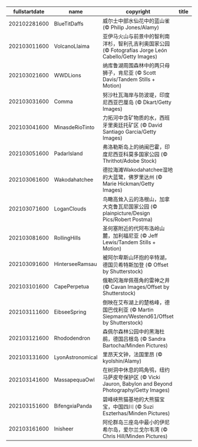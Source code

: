 |fullstartdate|name|copyright|title|image|
|--|--|--|--|--|
202102281600|BlueTitDaffs|威尔士中部水仙花中的蓝山雀 (© Philip Jones/Alamy)||![](/zh-CN/2021/03/202102281600BlueTitDaffs.jpg)|
202103011600|VolcanoLlaima|亚伊马火山与前景中的智利南洋杉，智利孔吉利奥国家公园 (© Fotografías Jorge León Cabello/Getty Images)||![](/zh-CN/2021/03/202103011600VolcanoLlaima.jpg)|
202103021600|WWDLions|纳库鲁湖周围森林中的两只母狮子，肯尼亚    (© Scott Davis/Tandem Stills + Motion)||![](/zh-CN/2021/03/202103021600WWDLions.jpg)|
202103031600|Comma|努沙杜瓦海岸与防波堤，印度尼西亚巴厘岛 (© Dkart/Getty Images)||![](/zh-CN/2021/03/202103031600Comma.jpg)|
202103041600|MinasdeRioTinto|力拓河中含矿物质的水，西班牙里奥廷托矿区 (© David Santiago Garcia/Getty Images)||![](/zh-CN/2021/03/202103041600MinasdeRioTinto.jpg)|
202103051600|PadarIsland|弗洛勒斯岛上的纳闽巴霍，印度尼西亚科莫多国家公园 (© Thrithot/Adobe Stock)||![](/zh-CN/2021/03/202103051600PadarIsland.jpg)|
202103061600|Wakodahatchee|德拉海滩Wakodahatchee湿地的大蓝鹭，佛罗里达州 (© Marie Hickman/Getty Images)||![](/zh-CN/2021/03/202103061600Wakodahatchee.jpg)|
202103071600|LoganClouds|鸟瞰高耸入云的洛根山，加拿大克鲁瓦尼国家公园 (© plainpicture/Design Pics/Robert Postma)||![](/zh-CN/2021/03/202103071600LoganClouds.jpg)|
202103081600|RollingHills|圣何塞附近的代阿布洛岭山麓，加利福尼亚 (© Jeff Lewis/Tandem Stills + Motion)||![](/zh-CN/2021/03/202103081600RollingHills.jpg)|
202103091600|HinterseeRamsau|被阿尔卑斯山环抱的辛特湖，德国贝希特斯加登 (© Offset by Shutterstock)||![](/zh-CN/2021/03/202103091600HinterseeRamsau.jpg)|
202103101600|CapePerpetua|俄勒冈海岸佩蓓角的雷神之井 (© Cavan Images/Offset by Shutterstock)||![](/zh-CN/2021/03/202103101600CapePerpetua.jpg)|
202103111600|EibseeSpring|倒映在艾布湖上的楚格峰，德国巴伐利亚 (© Martin Siepmann/Westend61/Offset by Shutterstock)||![](/zh-CN/2021/03/202103111600EibseeSpring.jpg)|
202103121600|Rhododendron|森佩尔森林公园中的黑海杜鹃，德国吕根岛 (© Sandra Bartocha/Minden Pictures)||![](/zh-CN/2021/03/202103121600Rhododendron.jpg)|
202103131600|LyonAstronomical|里昂天文钟，法国里昂 (© kyolshin/Alamy)||![](/zh-CN/2021/03/202103131600LyonAstronomical.jpg)|
202103141600|MassapequaOwl|在树洞中休息的鸣角鸮，纽约马萨皮夸保护区 (© Vicki Jauron, Babylon and Beyond Photography/Getty Images)||![](/zh-CN/2021/03/202103141600MassapequaOwl.jpg)|
202103151600|BifengxiaPanda|碧峰峡熊猫基地的大熊猫宝宝，中国四川 (© Suzi Eszterhas/Minden Pictures)||![](/zh-CN/2021/03/202103151600BifengxiaPanda.jpg)|
202103161600|Inisheer|阿伦群岛三座岛中最小的伊尼希尔岛，爱尔兰戈尔韦湾 (© Chris Hill/Minden Pictures)||![](/zh-CN/2021/03/202103161600Inisheer.jpg)|
